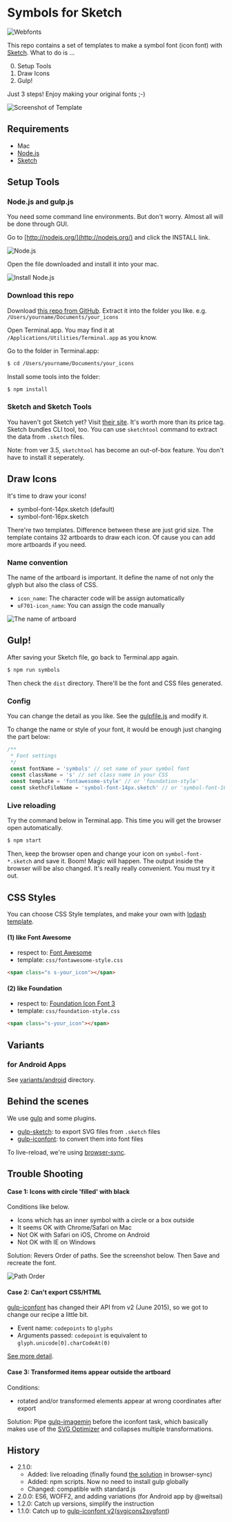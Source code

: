 # Symbols for Sketch 

![Webfonts](images/webfonts.png)

This repo contains a set of templates to make a symbol font (icon font) with [Sketch](http://bohemiancoding.com/sketch). What to do is ...

0. Setup Tools
0. Draw Icons
0. Gulp!

Just 3 steps! Enjoy making your original fonts ;-)

![Screenshot of Template](images/template.png)


## Requirements

- Mac
- [Node.js](https://nodejs.org/)
- [Sketch](https://www.sketchapp.com/)


## Setup Tools

### Node.js and gulp.js

You need some command line environments. But don't worry. Almost all will be done through GUI.

Go to [http://nodejs.org/](http://nodejs.org/) and click the INSTALL link.

![Node.js](images/nodejs.png)

Open the file downloaded and install it into your mac.

![Install Node.js](images/install-node.png)

### Download this repo

Download [this repo from GitHub](https://github.com/cognitom/symbols-for-sketch/archive/master.zip). Extract it into the folder you like. e.g. `/Users/yourname/Documents/your_icons`

Open Terminal.app. You may find it at `/Applications/Utilities/Terminal.app` as you know.

Go to the folder in Terminal.app:

```bash
$ cd /Users/yourname/Documents/your_icons
```

Install some tools into the folder:

```bash
$ npm install
```


### Sketch and Sketch Tools

You haven't got Sketch yet? Visit [their site](http://sketchapp.com/). It's worth more than its price tag. Sketch bundles CLI tool, too. You can use `sketchtool` command to extract the data from `.sketch` files.

Note: from ver 3.5, `sketchtool` has become an out-of-box feature. You don't have to install it seperately.


## Draw Icons

It's time to draw your icons!

- symbol-font-14px.sketch (default)
- symbol-font-16px.sketch

There're two templates. Difference between these are just grid size. The template contains 32 artboards to draw each icon. Of cause you can add more artboards if you need.


### Name convention

The name of the artboard is important. It define the name of not only the glyph but also the class of CSS.

- `icon_name`: The character code will be assign automatically
- `uF701-icon_name`: You can assign the code manually

![The name of artboard](images/sample.png)


## Gulp!

After saving your Sketch file, go back to Terminal.app again.

```bash
$ npm run symbols
```

Then check the `dist` directory. There'll be the font and CSS files generated.


### Config

You can change the detail as you like. See the [gulpfile.js](gulpfile.js) and modify it.

To change the name or style of your font, it would be enough just changing the part below:

```javascript
/**
 * Font settings
 */
 const fontName = 'symbols' // set name of your symbol font
 const className = 's' // set class name in your CSS
 const template = 'fontawesome-style' // or 'foundation-style'
 const skethcFileName = 'symbol-font-14px.sketch' // or 'symbol-font-16px.sketch'
```

### Live reloading

Try the command below in Terminal.app. This time you will get the browser open automatically.

```bash
$ npm start
```

Then, keep the browser open and change your icon on `symbol-font-*.sketch` and save it. Boom! Magic will happen. The output inside the browser will be also changed. It's really really convenient. You must try it out.


## CSS Styles

You can choose CSS Style templates, and make your own with [lodash template](http://lodash.com/docs#template).


#### (1) like Font Awesome

- respect to: [Font Awesome](http://fontawesome.io/)
- template: `css/fontawesome-style.css`

```html
<span class="s s-your_icon"></span>
```


#### (2) like Foundation

- respect to: [Foundation Icon Font 3](http://zurb.com/playground/foundation-icon-fonts-3)
- template: `css/foundation-style.css`

```html
<span class="s-your_icon"></span>
```


## Variants

### for Android Apps

See [variants/android](variants/android) directory.


## Behind the scenes

We use [gulp](http://gulpjs.com/) and some plugins.

- [gulp-sketch](https://github.com/cognitom/gulp-sketch): to export SVG files from `.sketch` files
- [gulp-iconfont](https://github.com/nfroidure/gulp-iconfont): to convert them into font files

To live-reload, we're using [browser-sync](https://browsersync.io/).

## Trouble Shooting

#### Case 1: Icons with circle 'filled' with black

Conditions like below.

- Icons which has an inner symbol with a circle or a box outside
- It seems OK with Chrome/Safari on Mac
- Not OK with Safari on iOS, Chrome on Android
- Not OK with IE on Windows

Solution: Revers Order of paths. See the screenshot below. Then Save and recreate the font.

![Path Order](images/path-order.png)

#### Case 2: Can't export CSS/HTML

[gulp-iconfont](https://github.com/nfroidure/gulp-iconfont) has changed their API from v2 (June 2015), so we got to change our recipe a little bit.

- Event name: `codepoints` to `glyphs`
- Arguments passed: `codepoint` is equivalent to `glyph.unicode[0].charCodeAt(0)`

[See more detail](https://github.com/cognitom/symbols-for-sketch/blob/6cf363c0926f2ea00f7249c65cea7a279e590601/gulpfile.js#L17-L26).

#### Case 3: Transformed items appear outside the artboard

Conditions:

- rotated and/or transformed elements appear at wrong coordinates after export

Solution: Pipe [gulp-imagemin](https://github.com/sindresorhus/gulp-imagemin) before the iconfont task, which basically makes use of the [SVG Optimizer](https://github.com/svg/svgo) and collapses multiple transformations.


## History

- 2.1.0:
  - Added: live reloading (finally found [the solution](https://github.com/cognitom/symbols-for-sketch/blob/v2.1.0/gulpfile.js#L72-L78) in browser-sync)
  - Added: npm scripts. Now no need to install gulp globally
  - Changed: compatible with standard.js
- 2.0.0: ES6, WOFF2, and adding variations (for Android app by @weitsai)
- 1.2.0: Catch up versions, simplify the instruction
- 1.1.0: Catch up to [gulp-iconfont v2](https://github.com/nfroidure/gulp-iconfont)([svgicons2svgfont](https://github.com/nfroidure/svgicons2svgfont))
